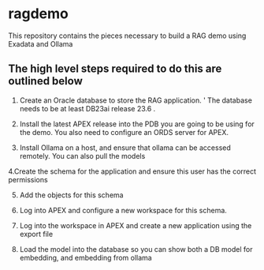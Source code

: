 # ragdemo
This repository contains the pieces necessary to build a RAG demo using Exadata and Ollama

## The high level steps required to do this are outlined below

1. Create an Oracle database to store the RAG application. '
   The database needs to be at least DB23ai release 23.6 .
   
2. Install the latest APEX release into the PDB you are going to be using for the demo.
   You also need to configure an ORDS server for APEX.

3. Install Ollama on a host, and ensure that ollama can be accessed remotely.
   You can also pull the models
    
4.Create the schema for the application and ensure this user has the correct permissions

5. Add the objects for this schema

6. Log into APEX and configure a new workspace for this schema.

7. Log into the workspace in APEX and create a new application using the export file

8. Load the model into the database so you can show both a DB model for embedding, and embedding from ollama

   
